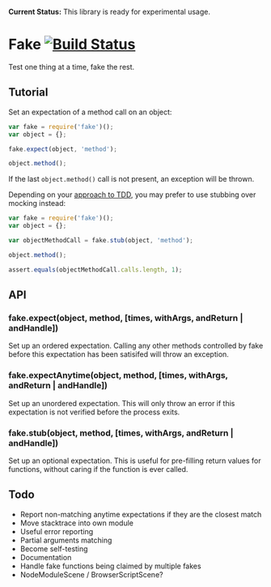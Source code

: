 **Current Status:** This library is ready for experimental usage.

# Fake [![Build Status](https://travis-ci.org/alexindigo/node-fake.png?branch=master)](https://travis-ci.org/alexindigo/node-fake)

Test one thing at a time, fake the rest.

## Tutorial

Set an expectation of a method call on an object:

``` javascript
var fake = require('fake')();
var object = {};

fake.expect(object, 'method');

object.method();
```

If the last `object.method()` call is not present, an exception will be thrown.

Depending on your [approach to TDD][mocksvsstubs], you may prefer to use
stubbing over mocking instead:

[mocksvsstubs]: http://martinfowler.com/articles/mocksArentStubs.html

``` javascript
var fake = require('fake')();
var object = {};

var objectMethodCall = fake.stub(object, 'method');

object.method();

assert.equals(objectMethodCall.calls.length, 1);
```

## API

### fake.expect(object, method, [times, withArgs, andReturn | andHandle])

Set up an ordered expectation. Calling any other methods controlled by fake
before this expectation has been satisifed will throw an exception.

### fake.expectAnytime(object, method, [times, withArgs, andReturn | andHandle])

Set up an unordered expectation. This will only throw an error if this
expectation is not verified before the process exits.

### fake.stub(object, method, [times, withArgs, andReturn | andHandle])

Set up an optional expectation. This is useful for pre-filling return values
for functions, without caring if the function is ever called.

## Todo

* Report non-matching anytime expectations if they are the closest match
* Move stacktrace into own module
* Useful error reporting
* Partial arguments matching
* Become self-testing
* Documentation
* Handle fake functions being claimed by multiple fakes
* NodeModuleScene / BrowserScriptScene?
